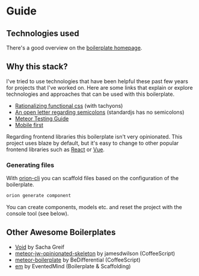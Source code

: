# Guide

## Technologies used

There's a good overview on the [boilerplate homepage](http://meteor-boilerplate.surge.sh/).

## Why this stack?

I've tried to use technologies that have been helpful these past few years for projects that I've worked on. 
Here are some links  that explain or explore technologies and approaches that can be used with this boilerplate.

* [Rationalizing functional css](https://marcelosomers.com/writing/rationalizing-functional-css/) (with tachyons)
* [An open letter regarding semicolons](http://blog.izs.me/post/2353458699/an-open-letter-to-javascript-leaders-regarding) (standardjs has no semicolons)
* [Meteor Testing Guide](https://guide.meteor.com/testing.html)
* [Mobile first](https://www.lukew.com/ff/entry.asp?933)

Regarding frontend libraries this boilerplate isn't very opinionated. This project uses blaze by default, but it's easy to
 change to other popular frontend libraries such as [React](https://www.meteor.com/tutorials/react/creating-an-app) or [Vue](https://github.com/Akryum/vue-meteor).

### Generating files

With [orion-cli](https://github.com/matteodem/orion-cli) you can scaffold files based on the configuration of the boilerplate.

```sh
orion generate component
```

You can create components, models etc. and reset the project with the console tool (see below).

## Other Awesome Boilerplates

- [Void](https://github.com/SachaG/Void) by Sacha Greif
- [meteor-jw-opinionated-skeleton](https://github.com/jamesdwilson/meteor-jw-opinionated-skeleton) by jamesdwilson (CoffeeScript)
- [meteor-boilerplate](https://github.com/BeDifferential/meteor-boilerplate) by BeDifferential (CoffeeScript)
- [em](https://github.com/EventedMind/em) by EventedMind (Boilerplate & Scaffolding)
